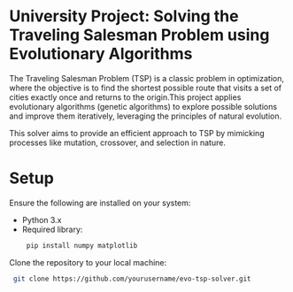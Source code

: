 # University Project: Solving the Traveling Salesman Problem using Evolutionary Algorithms
The Traveling Salesman Problem (TSP) is a classic problem in optimization, where the objective is to find the shortest possible route that visits a set of cities exactly once and returns to the origin.This project applies evolutionary algorithms (genetic algorithms) to explore possible solutions and improve them iteratively, leveraging the principles of natural evolution.

This solver aims to provide an efficient approach to TSP by mimicking processes like mutation, crossover, and selection in nature.

# Setup
Ensure the following are installed on your system:
- Python 3.x
- Required library:
  ```bash
   pip install numpy matplotlib
Clone the repository to your local machine:
  ```bash
   git clone https://github.com/yourusername/evo-tsp-solver.git
